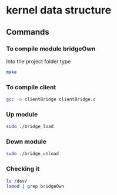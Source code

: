 # kernel data structure

## Commands


### To compile module bridgeOwn


Into the project folder type

```sh
make

```

### To compile client

```sh
gcc -o clientBridge clientBridge.c

```

### Up module

```sh
sudo ./bridge_load

```

### Down module

```sh
sudo ./bridge_unload

```

### Checking it

```sh
ls /dev/
lsmod | grep bridgeOwn
```
